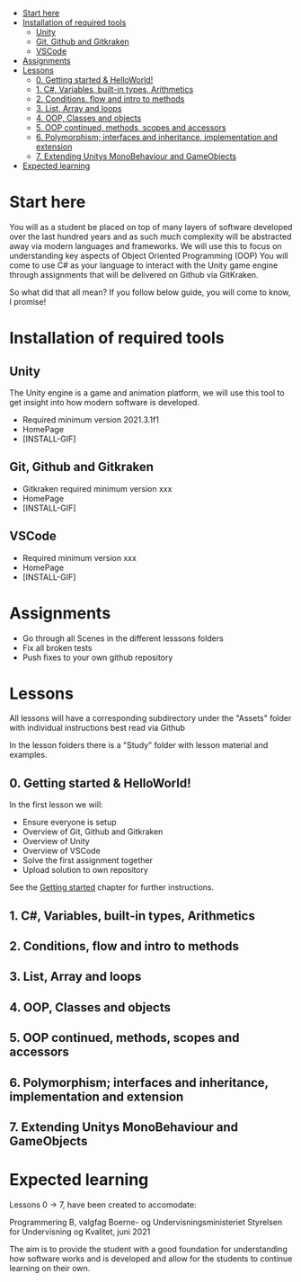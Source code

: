- [Start here](#start-here)
- [Installation of required tools](#installation-of-required-tools)
  - [Unity](#unity)
  - [Git, Github and Gitkraken](#git-github-and-gitkraken)
  - [VSCode](#vscode)
- [Assignments](#assignments)
- [Lessons](#lessons)
  - [0. Getting started & HelloWorld!](#0-getting-started--helloworld)
  - [1. C#, Variables, built-in types, Arithmetics](#1-c-variables-built-in-types-arithmetics)
  - [2. Conditions, flow and intro to methods](#2-conditions-flow-and-intro-to-methods)
  - [3. List, Array and loops](#3-list-array-and-loops)
  - [4. OOP, Classes and objects](#4-oop-classes-and-objects)
  - [5. OOP continued, methods, scopes and accessors](#5-oop-continued-methods-scopes-and-accessors)
  - [6. Polymorphism; interfaces and inheritance, implementation and extension](#6-polymorphism-interfaces-and-inheritance-implementation-and-extension)
  - [7. Extending Unitys MonoBehaviour and GameObjects](#7-extending-unitys-monobehaviour-and-gameobjects)
- [Expected learning](#expected-learning)

# Start here

You will as a student be placed on top of many layers of software developed over the last hundred years
and as such much complexity will be abstracted away via modern languages and frameworks. We will use this to focus on understanding key aspects of Object Oriented Programming (OOP)
You will come to use C# as your language to interact with the Unity game engine through assignments that will be delivered on Github via GitKraken.

So what did that all mean? If you follow below guide, you will come to know, I promise!

# Installation of required tools

## Unity
The Unity engine is a game and animation platform, we will use this tool to get insight into how modern software is developed.

 * Required minimum version 2021.3.1f1
 * HomePage
 * [INSTALL-GIF]

## Git, Github and Gitkraken

 * Gitkraken required minimum version xxx
 * HomePage
 * [INSTALL-GIF]

## VSCode 

 * Required minimum version xxx
 * HomePage
 * [INSTALL-GIF]


# Assignments

 * Go through all Scenes in the different lesssons folders
 * Fix all broken tests 
 * Push fixes to your own github repository

# Lessons

All lessons will have a corresponding subdirectory under the "Assets" folder with individual instructions best read via Github

In the lesson folders there is a "Study" folder with lesson material and examples.

## 0. Getting started & HelloWorld!

In the first lesson we will:

 * Ensure everyone is setup
 * Overview of Git, Github and Gitkraken 
 * Overview of Unity
 * Overview of VSCode
 * Solve the first assignment together
 * Upload solution to own repository

See the [Getting started](Assets/0_Lesson_GettingStarted) chapter for further instructions.

## 1. C#, Variables, built-in types, Arithmetics

## 2. Conditions, flow and intro to methods

## 3. List, Array and loops

## 4. OOP, Classes and objects

## 5. OOP continued, methods, scopes and accessors

## 6. Polymorphism; interfaces and inheritance, implementation and extension

## 7. Extending Unitys MonoBehaviour and GameObjects

# Expected learning

Lessons 0 -> 7, have been created to accomodate:

Programmering B, valgfag
Boerne- og Undervisningsministeriet Styrelsen for Undervisning og Kvalitet, juni 2021

The aim is to provide the student with a good foundation for understanding how software works and is developed and allow for the students to continue learning on their own.